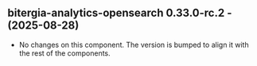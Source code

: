   ## bitergia-analytics-opensearch 0.33.0-rc.2 - (2025-08-28)
  
  * No changes on this component. The version is bumped to align it
    with the rest of the components.
